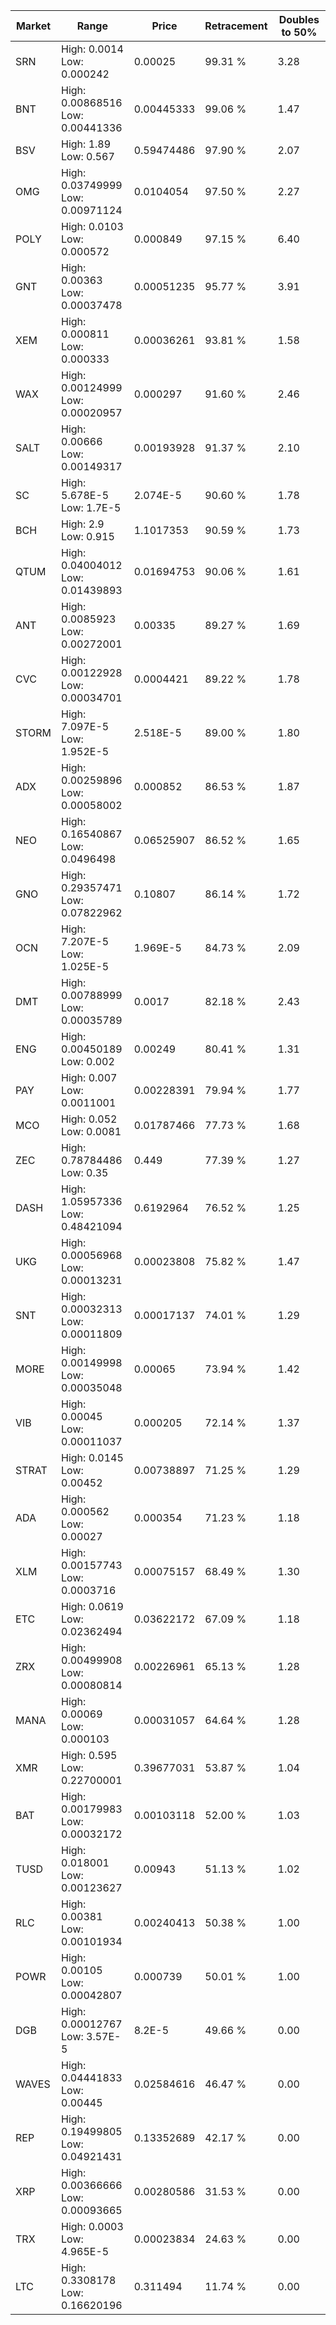 | Market | Range | Price| Retracement | Doubles to 50% |
| --- | --- | --- | --- | --- |
| SRN | High: 0.0014<br />Low: 0.000242 | 0.00025 | 99.31 % | 3.28 |
| BNT | High: 0.00868516<br />Low: 0.00441336 | 0.00445333 | 99.06 % | 1.47 |
| BSV | High: 1.89<br />Low: 0.567 | 0.59474486 | 97.90 % | 2.07 |
| OMG | High: 0.03749999<br />Low: 0.00971124 | 0.0104054 | 97.50 % | 2.27 |
| POLY | High: 0.0103<br />Low: 0.000572 | 0.000849 | 97.15 % | 6.40 |
| GNT | High: 0.00363<br />Low: 0.00037478 | 0.00051235 | 95.77 % | 3.91 |
| XEM | High: 0.000811<br />Low: 0.000333 | 0.00036261 | 93.81 % | 1.58 |
| WAX | High: 0.00124999<br />Low: 0.00020957 | 0.000297 | 91.60 % | 2.46 |
| SALT | High: 0.00666<br />Low: 0.00149317 | 0.00193928 | 91.37 % | 2.10 |
| SC | High: 5.678E-5<br />Low: 1.7E-5 | 2.074E-5 | 90.60 % | 1.78 |
| BCH | High: 2.9<br />Low: 0.915 | 1.1017353 | 90.59 % | 1.73 |
| QTUM | High: 0.04004012<br />Low: 0.01439893 | 0.01694753 | 90.06 % | 1.61 |
| ANT | High: 0.0085923<br />Low: 0.00272001 | 0.00335 | 89.27 % | 1.69 |
| CVC | High: 0.00122928<br />Low: 0.00034701 | 0.0004421 | 89.22 % | 1.78 |
| STORM | High: 7.097E-5<br />Low: 1.952E-5 | 2.518E-5 | 89.00 % | 1.80 |
| ADX | High: 0.00259896<br />Low: 0.00058002 | 0.000852 | 86.53 % | 1.87 |
| NEO | High: 0.16540867<br />Low: 0.0496498 | 0.06525907 | 86.52 % | 1.65 |
| GNO | High: 0.29357471<br />Low: 0.07822962 | 0.10807 | 86.14 % | 1.72 |
| OCN | High: 7.207E-5<br />Low: 1.025E-5 | 1.969E-5 | 84.73 % | 2.09 |
| DMT | High: 0.00788999<br />Low: 0.00035789 | 0.0017 | 82.18 % | 2.43 |
| ENG | High: 0.00450189<br />Low: 0.002 | 0.00249 | 80.41 % | 1.31 |
| PAY | High: 0.007<br />Low: 0.0011001 | 0.00228391 | 79.94 % | 1.77 |
| MCO | High: 0.052<br />Low: 0.0081 | 0.01787466 | 77.73 % | 1.68 |
| ZEC | High: 0.78784486<br />Low: 0.35 | 0.449 | 77.39 % | 1.27 |
| DASH | High: 1.05957336<br />Low: 0.48421094 | 0.6192964 | 76.52 % | 1.25 |
| UKG | High: 0.00056968<br />Low: 0.00013231 | 0.00023808 | 75.82 % | 1.47 |
| SNT | High: 0.00032313<br />Low: 0.00011809 | 0.00017137 | 74.01 % | 1.29 |
| MORE | High: 0.00149998<br />Low: 0.00035048 | 0.00065 | 73.94 % | 1.42 |
| VIB | High: 0.00045<br />Low: 0.00011037 | 0.000205 | 72.14 % | 1.37 |
| STRAT | High: 0.0145<br />Low: 0.00452 | 0.00738897 | 71.25 % | 1.29 |
| ADA | High: 0.000562<br />Low: 0.00027 | 0.000354 | 71.23 % | 1.18 |
| XLM | High: 0.00157743<br />Low: 0.0003716 | 0.00075157 | 68.49 % | 1.30 |
| ETC | High: 0.0619<br />Low: 0.02362494 | 0.03622172 | 67.09 % | 1.18 |
| ZRX | High: 0.00499908<br />Low: 0.00080814 | 0.00226961 | 65.13 % | 1.28 |
| MANA | High: 0.00069<br />Low: 0.000103 | 0.00031057 | 64.64 % | 1.28 |
| XMR | High: 0.595<br />Low: 0.22700001 | 0.39677031 | 53.87 % | 1.04 |
| BAT | High: 0.00179983<br />Low: 0.00032172 | 0.00103118 | 52.00 % | 1.03 |
| TUSD | High: 0.018001<br />Low: 0.00123627 | 0.00943 | 51.13 % | 1.02 |
| RLC | High: 0.00381<br />Low: 0.00101934 | 0.00240413 | 50.38 % | 1.00 |
| POWR | High: 0.00105<br />Low: 0.00042807 | 0.000739 | 50.01 % | 1.00 |
| DGB | High: 0.00012767<br />Low: 3.57E-5 | 8.2E-5 | 49.66 % | 0.00 |
| WAVES | High: 0.04441833<br />Low: 0.00445 | 0.02584616 | 46.47 % | 0.00 |
| REP | High: 0.19499805<br />Low: 0.04921431 | 0.13352689 | 42.17 % | 0.00 |
| XRP | High: 0.00366666<br />Low: 0.00093665 | 0.00280586 | 31.53 % | 0.00 |
| TRX | High: 0.0003<br />Low: 4.965E-5 | 0.00023834 | 24.63 % | 0.00 |
| LTC | High: 0.3308178<br />Low: 0.16620196 | 0.311494 | 11.74 % | 0.00 |
